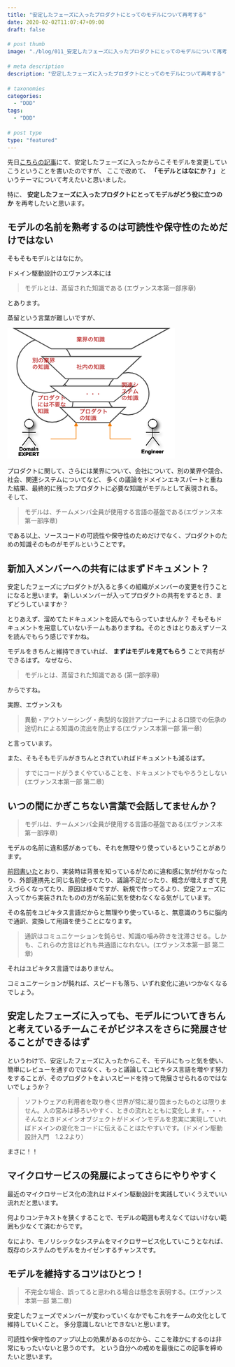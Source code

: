 ```yaml
---
title: "安定したフェーズに入ったプロダクトにとってのモデルについて再考する"
date: 2020-02-02T11:07:47+09:00
draft: false

# post thumb
image: "./blog/011_安定したフェーズに入ったプロダクトにとってのモデルについて再考する/ユビキタス.jpg"

# meta description
description: "安定したフェーズに入ったプロダクトにとってのモデルについて再考する"

# taxonomies
categories: 
  - "DDD"
tags:
  - "DDD"

# post type
type: "featured"
---
```


先日[こちらの記事](https://pilgrim-lifestyle.jp/blog/010_%E5%AE%89%E5%AE%9A%E3%81%97%E3%81%9F%E3%83%95%E3%82%A7%E3%83%BC%E3%82%BA%E3%81%AB%E5%85%A5%E3%81%A3%E3%81%A6%E3%81%93%E3%81%9D%E3%83%A2%E3%83%87%E3%83%AB%E3%82%92%E5%A4%89%E6%9B%B4%E3%81%97%E3%82%88%E3%81%86/)にて、安定したフェーズに入ったからこそモデルを変更していこうということを書いたのですが、
ここで改めて、 **「モデルとはなにか？」** というテーマについて考えたいと思いました。

特に、 **安定したフェーズに入ったプロダクトにとってモデルがどう役に立つのか** を再考したいと思います。

## モデルの名前を熟考するのは可読性や保守性のためだけではない

そもそもモデルとはなにか。

ドメイン駆動設計のエヴァンス本には

> モデルとは、蒸留された知識である (エヴァンス本第一部序章)

とあります。

蒸留という言葉が難しいですが、

![蒸留](蒸留.png)

プロダクトに関して、さらには業界について、会社について、別の業界や競合、社会、関連システムについてなど、
多くの議論をドメインエキスパートと重ねた結果、最終的に残ったプロダクトに必要な知識がモデルとして表現される。
そして、

> モデルは、チームメンバ全員が使用する言語の基盤である(エヴァンス本第一部序章)

である以上、ソースコードの可読性や保守性のためだけでなく、プロダクトのための知識そのものがモデルということです。

## 新加入メンバーへの共有にはまずドキュメント？

安定したフェーズにプロダクトが入ると多くの組織がメンバーの変更を行うことになると思います。
新しいメンバーが入ってプロダクトの共有をするとき、まずどうしていますか？

とりあえず、溜めてたドキュメントを読んでもらっていませんか？
そもそもドキュメントを用意していないチームもありますね。そのときはとりあえずソースを読んでもらう感じですかね。

モデルをきちんと維持できていれば、 **まずはモデルを見てもらう** ことで共有ができるはず。
なぜなら、

> モデルとは、蒸留された知識である (第一部序章)

からですね。

実際、エヴァンスも

> 異動・アウトソーシング・典型的な設計アプローチによる口頭での伝承の途切れによる知識の流出を防止する(エヴァンス本第一部 第一章)

と言っています。

また、そもそもモデルがきちんとされていればドキュメントも減るはず。

> すでにコードがうまくやていることを、ドキュメントでもやろうとしない(エヴァンス本第一部 第二章)

## いつの間にかぎこちない言葉で会話してませんか？

> モデルは、チームメンバ全員が使用する言語の基盤である(エヴァンス本第一部序章)

モデルの名前に違和感があっても、それを無理やり使っているということがあります。

[前回書いた](https://pilgrim-lifestyle.jp/blog/010_%E5%AE%89%E5%AE%9A%E3%81%97%E3%81%9F%E3%83%95%E3%82%A7%E3%83%BC%E3%82%BA%E3%81%AB%E5%85%A5%E3%81%A3%E3%81%A6%E3%81%93%E3%81%9D%E3%83%A2%E3%83%87%E3%83%AB%E3%82%92%E5%A4%89%E6%9B%B4%E3%81%97%E3%82%88%E3%81%86/)とおり、実装時は背景を知っているがために違和感に気が付かなったり、外部連携先と同じ名前使ってたり、議論不足だったり、概念が増えすぎて見えづらくなってたり、原因は様々ですが、新規で作ってるより、安定フェーズに入ってから実装されたものの方が名前に気を使わなくなる気がしています。

その名前をユビキタス言語だからと無理やり使っていると、無意識のうちに脳内で通訳、変換して用語を使うことになります。

> 通訳はコミュニケーションを鈍らせ、知識の噛み砕きを沈滞させる。しかも、これらの方言はどれも共通語になれない。(エヴァンス本第一部 第二章)

それはユビキタス言語ではありません。

コミュニケーションが鈍れば、スピードも落ち、いずれ変化に追いつかなくなるでしょう。

## 安定したフェーズに入っても、モデルについてきちんと考えているチームこそがビジネスをさらに発展させることができるはず

というわけで、安定したフェーズに入ったからこそ、モデルにもっと気を使い、簡単にレビューを通すのではなく、もっと議論してユビキタス言語を増やす努力をすることが、そのプロダクトをよいスピードを持って発展させられるのではないでしょうか？

> ソフトウェアの利用者を取り巻く世界が常に凝り固まったものとは限りません。人の営みは移ろいやすく、ときの流れとともに変化します。・・・そんなときドメインオブジェクトがドメインモデルを忠実に実現していればドメインの変化をコードに伝えることはたやすいです。（ドメイン駆動設計入門　1.2.2より）

まさに！！

## マイクロサービスの発展によってさらにやりやすく

最近のマイクロサービス化の流れはドメイン駆動設計を実践していくうえでいい流れだと思います。

何よりコンテキストを狭くすることで、モデルの範囲も考えなくてはいけない範囲も少なくて済むからです。

なにより、モノリシックなシステムをマイクロサービス化していこうとなれば、既存のシステムのモデルをカイゼンするチャンスです。

## モデルを維持するコツはひとつ！

> 不完全な場合、誤ってると思われる場合は懸念を表明する。(エヴァンス本第一部 第二章)

安定したフェーズでメンバーが変わっていくなかでもこれをチームの文化として維持していくこと。
多分意識しないとできないと思います。

可読性や保守性のアップ以上の効果があるのだから、ここを疎かにするのは非常にもったいないと思うのです。
という自分への戒めを最後にこの記事を締めたいと思います。